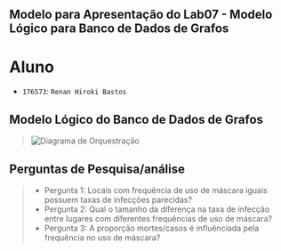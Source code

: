 ## Modelo para Apresentação do Lab07 - Modelo Lógico para Banco de Dados de Grafos

# Aluno
* `176573`: `Renan Hiroki Bastos`

## Modelo Lógico do Banco de Dados de Grafos
> ![Diagrama de Orquestração](images/modelo_logico_grafos.jpeg)

## Perguntas de Pesquisa/análise
> * Pergunta 1: Locais com frequência de uso de máscara iguais possuem taxas de infecções parecidas?
> * Pergunta 2: Qual o tamanho da diferença na taxa de infecção entre lugares com diferentes frequências de uso de máscara?
> * Pergunta 3: A proporção mortes/casos é influênciada pela frequência no uso de máscara?